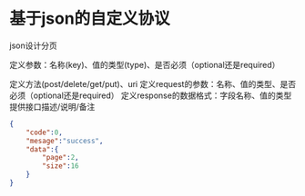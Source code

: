 # 基于json的自定义协议

json设计分页

定义参数：名称(key)、值的类型(type)、是否必须（optional还是required）

定义方法(post/delete/get/put)、uri
定义request的参数：名称、值的类型、是否必须（optional还是required）
定义response的数据格式：字段名称、值的类型
提供接口描述/说明/备注

``` json
{
    "code":0,
    "mesage":"success",
    "data":{
        "page":2,
        "size":16
    }
}

```